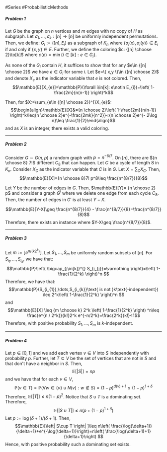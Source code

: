 #Series #ProbabilisticMethods 

##### Problem 1
Let $G$ be the graph on $n$ vertices and $m$ edges with no copy of $H$ as subgraph. Let $\sigma_{1},\dots,\sigma_{k}:[n]\to[n]$ be uniformly independent permutations. Then, we define: $G_{i}:=([n],E_{i})$ as a subgraph of $K_{n}$ where $\{ \sigma_{i}(x),\sigma_{i}(y) \}\in E_{i}$ if and only if $\{ x,y \}\in E$. Further, we define the coloring $c: {[n] \choose 2}\to[k]$ where $c(e)=\min\{ i\in [k]: e\in G_{i} \}$.

As none of the $G_{i}$ contain $H$, it suffices to show that for any $e\in {[n] \choose 2}$ we have $e\in G_{i}$ for some $i$. Let $e=\{ x,y \}\in {[n] \choose 2}$ and denote $X_{e}$ as the indicator variable that $e$ is not colored. Then, $$\mathbb{E}[X_{e}]=\mathbb{P}(\forall i\in[k]: e\notin E_{i})=\left( 1-\frac{2m}{n(n-1)} \right)^k$$

Then, for $X:=\sum_{e\in {[n] \choose 2}}^{}X_{e}$: $$\begin{align}\mathbb{E}[X]&={n \choose 2}\left( 1-\frac{2m}{n(n-1)} \right)^k\leq{n \choose 2}e^{-\frac{2mk}{n^2}}<{n \choose 2}e^{- 2\log n}\leq \frac{1}{2}\end{align}$$and as $X$ is an integer, there exists a valid coloring. 

---
##### Problem 2
Consider $G \sim G(n,p)$ a random graph with $p=n^{-6/7}$. On $[n]$, there are ${n \choose 8} 7!$ different $C_{8}$ that can happen. Let $C$ be a cycle of length $8$ in $K_{n}$. Consider $X_{C}$ as the indicator variable that $C$ is in $G$. Let $X=\sum_{C}X_{C}$. Then, $$\mathbb{E}[X]={n \choose 8}7! p^8\leq \frac{n^{8/7}}{8}$$

Let $Y$ be the number of edges in $G$. Then, $\mathbb{E}[Y]= {n \choose 2} p$ and consider a graph $G'$ where we delete one edge from each cycle $C_{8}$. Then, the number of edges in $G'$ is at least $Y-X$. 

$$\mathbb{E}[Y-X]\geq \frac{n^{8/7}}{4} - \frac{n^{8/7}}{8}=\frac{n^{8/7}}{8}$$Therefore, there exists an instance where $Y-X\geq \frac{n^{8/7}}{8}$. 


---
##### Problem 3
Let $m:=\left\lfloor e^{n/(k 2^k)}\right\rfloor$. Let $S_{1},\dots,S_{m}$ be uniformly random subsets of $[n]$. For $S_{i_{1}},\dots,S_{i_{k}}$, we have that: $$\mathbb{P}\left( \bigcap_{j\in[k]}^{} S_{i_{j}}=\varnothing \right)=\left( 1-\frac{1}{2^k} \right)^n $$Therefore, we have that: $$\mathbb{P}(S_{i_{1}},\dots,S_{i_{k}}\text{ is not }k\text{-independent}) \leq 2^k\left( 1-\frac{1}{2^k} \right)^n   $$and $$\mathbb{E}[X] \leq {m \choose k} 2^k \left( 1-\frac{1}{2^k} \right) ^n\leq \frac{e^{n / 2^k}}{k!}2^k e^{-n/2^k}=\frac{2^k}{k!}<1$$Therefore, with positive probability $S_{1},\dots,S_{m}$ is $k$-independent.

---
##### Problem 4
Let $p\in[0,1]$ and we add each vertex $v\in V$ into $S$ independently with probability $p$. Further, let $T\subseteq V$ be the set of vertices that are not in $S$ and that don't have a neighbor in $S$. Then, $$\mathbb{E}[\left| S \right| ]=np$$and we have that for each $v\in V$, $$\mathbb{P}(v\in T)=\mathbb{P}(\forall w\in \{ v \}\cup N(v):w\notin S )=(1-p)^{d(v)+1}\leq (1-p)^{1+\delta}$$Therefore, $\mathbb{E}[\left| T \right| ]\leq n(1-p)^{2}$. Notice that $S\cup T$ is a dominating set. Therefore, $$\mathbb{E}[\left| S\cup T \right| ]\leq n(p+(1-p)^{1+\delta})$$Let $p:= \log(\delta+1) / (\delta+1)$. Then, $$\mathbb{E}[\left| S\cup T \right| ]\leq n\left( \frac{\log(\delta+1)}{\delta+1}+e^{-\log(\delta+1)}\right)=n\left( \frac{\log(\delta+1)+1}{\delta+1}\right) $$Hence, with positive probability such a dominating set exists.